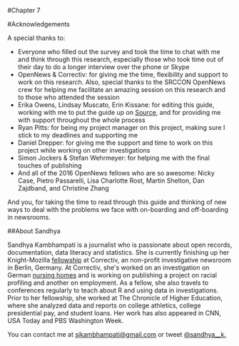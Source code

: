 #Chapter 7 

#Acknowledgements

A special thanks to: 

- Everyone who filled out the survey and took the time to chat with me and think through this research, especially those who took time out of their day to do a longer interview over the phone or Skype
- OpenNews & Correctiv: for giving me the time, flexibility and support to work on this research. Also, special thanks to the SRCCON OpenNews crew for helping me facilitate an amazing session on this research and to those who attended the session
- Erika Owens, Lindsay Muscato, Erin Kissane: for editing this guide, working with me to put the guide up on [Source,](https://source.opennews.org/en-US/articles/what-i-learned-researching-newsroom-onboarding-and/) and for providing me with support throughout the whole process
- Ryan Pitts: for being my project manager on this project, making sure I stick to my deadlines and supporting me
- Daniel Drepper: for giving me the support and time to work on this project while working on other investigations
- Simon Jockers & Stefan Wehrmeyer: for helping me with the final touches of publishing
- And all of the 2016 OpenNews fellows who are so awesome: Nicky Case, Pietro Passarelli, Lisa Charlotte Rost, Martin Shelton, Dan Zajdband, and Christine Zhang

And you, for taking the time to read through this guide and thinking of new ways to deal with the problems we face with on-boarding and off-boarding in newsrooms.


##About Sandhya 

Sandhya Kambhampati is a journalist who is passionate about open records, documentation, data literacy and statistics. She is currently finishing up her Knight-Mozilla [fellowship](https://opennews.org/what/fellowships/2016meet/) at Correctiv, an non-profit investigative newsroom in Berlin, Germany. At Correctiv, she's worked on an investigation on German [nursing homes](https://correctiv.org/recherchen/pflege/) and is working on publishing a project on racial profiling and another on employment. As a fellow, she also travels to conferences regularly to teach about R and using data in investigations. Prior to her fellowship, she worked at The Chronicle of Higher Education, where she analyzed data and reports on college athletics, college presidential pay, and student loans. Her work has also appeared in CNN, USA Today and PBS Washington Week.

You can contact me at sjkambhampati@gmail.com or tweet [@sandhya__k.](https://twitter.com/sandhya__k)